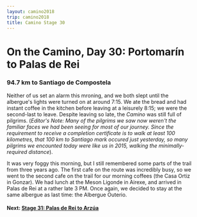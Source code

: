 ```yaml
---
layout: camino2018
trip: camino2018
title: Camino Stage 30
---
```


# On the Camino, Day 30: Portomar&iacute;n to Palas de Rei

### 94.7 km to Santiago de Compostela

Neither of us set an alarm this mroning, and we both slept until the albergue's lights were turned on at around 7:15. We ate the bread and had instant coffee in the kitchen before leaving at a leisurely 8:15; we were the second-last to leave. Despite leaving so late, the *Camino* was still full of pilgrims. (*Editor's Note: Many of the pilgrims we saw now weren't the familiar faces we had been seeing for most of our journey. Since the requirement to receive a completion certificate is to walk at least 100 kilometres, that 100 km to Santiago mark occured just yesterday, so many pilgrims we encounted today were like us in 2015, walking the minimally-required distance*).

It was very foggy this morning, but I still remembered some parts of the trail from three years ago. The first cafe on the route was incredibly busy, so we went to the second cafe on the trail for our morning coffees (the Casa Ortiz in Gonzar). We had lunch at the Meson Ligonde in Airexe, and arrived in Palas de Rei at a rather late 3 PM. Once again, we decided to stay at the same albergue as last time: the Albergue Outerio.

#### Next: [Stage 31: Palas de Rei to Arz&uacute;a](/2018/10/04/camino31.html)
